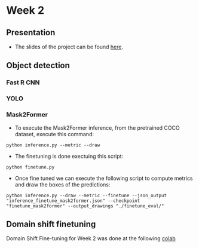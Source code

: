 # Week 2

## Presentation

- The slides of the project can be found [here](https://docs.google.com/presentation/d/1_Z6B1suaqjK-kdclQK2QIehBfXtvoAQn_MPRYKhfwC4/edit#slide=id.g33e8f63fe75_0_826).

## Object detection

### Fast R CNN

### YOLO

### Mask2Former

- To execute the Mask2Former inference, from the pretrained COCO dataset, execute this command:

```
python inference.py --metric --draw
```

- The finetuning is done exectuing this script:

```
python finetune.py
```

- Once fine tuned we can execute the following script to compute metrics and draw the boxes of the predictions:

```
python inference.py --draw --metric --finetune --json_output "inference_finetune_mask2former.json" --checkpoint "finetune_mask2former" --output_drawings "./finetune_eval/"
```

## Domain shift finetuning

Domain Shift Fine-tuning for Week 2 was done at the following [colab](https://colab.research.google.com/drive/19s8xXQVHBhcCaD2LrAUYnrAQzIym8kEJ?usp=sharing)
